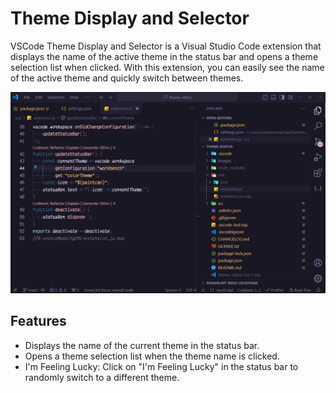 # Theme Display and Selector

VSCode Theme Display and Selector is a Visual Studio Code extension that displays the name of the active theme in the status bar and opens a theme selection list when clicked. With this extension, you can easily see the name of the active theme and quickly switch between themes.

![screenshot](images/screenshot-1.png)

## Features

- Displays the name of the current theme in the status bar.
- Opens a theme selection list when the theme name is clicked.
- I'm Feeling Lucky: Click on "I'm Feeling Lucky" in the status bar to randomly switch to a different theme.
